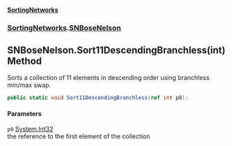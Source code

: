 #### [SortingNetworks](index.md 'index')
### [SortingNetworks](SortingNetworks.md 'SortingNetworks').[SNBoseNelson](SortingNetworks_SNBoseNelson.md 'SortingNetworks.SNBoseNelson')
## SNBoseNelson.Sort11DescendingBranchless(int) Method
Sorts a collection of 11 elements in descending order using branchless min/max swap.  
```csharp
public static void Sort11DescendingBranchless(ref int p0);
```
#### Parameters
<a name='SortingNetworks_SNBoseNelson_Sort11DescendingBranchless(int)_p0'></a>
`p0` [System.Int32](https://docs.microsoft.com/en-us/dotnet/api/System.Int32 'System.Int32')  
the reference to the first element of the collection
  
